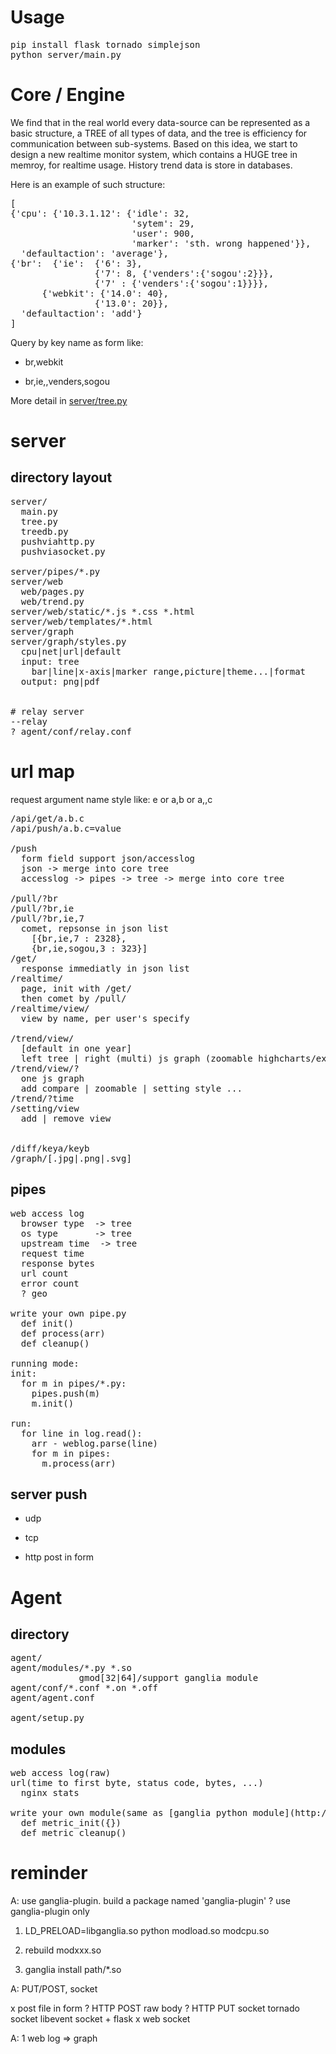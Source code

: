 Usage
=====
<pre>
pip install flask tornado simplejson
python server/main.py
</pre>


Core / Engine
=============
We find that in the real world every data-source can be represented as a basic structure, a TREE of all types of data, and the tree is efficiency for communication between sub-systems. Based on this idea, we start to design a new realtime monitor system, which contains a HUGE tree in memroy, for realtime usage. History trend data is store in databases.

Here is an example of such structure:
<pre>
[
{'cpu': {'10.3.1.12': {'idle': 32,
                       'sytem': 29,
                       'user': 900,
                       'marker': 'sth. wrong happened'}},
  'defaultaction': 'average'},
{'br':  {'ie':  {'6': 3},
                {'7': 8, {'venders':{'sogou':2}}},
                {'7' : {'venders':{'sogou':1}}}},
      {'webkit': {'14.0': 40},
                {'13.0': 20}},
  'defaultaction': 'add'}
]
</pre>

Query by key name as form like:

* br,webkit

* br,ie,,venders,sogou


More detail in [server/tree.py](blob/master/server/tree.py)



server
======
directory layout
-----------------
<pre>
server/
  main.py
  tree.py
  treedb.py
  pushviahttp.py
  pushviasocket.py

server/pipes/*.py
server/web
  web/pages.py
  web/trend.py
server/web/static/*.js *.css *.html
server/web/templates/*.html
server/graph
server/graph/styles.py
  cpu|net|url|default
  input: tree
    bar|line|x-axis|marker range,picture|theme...|format
  output: png|pdf


# relay server
--relay
? agent/conf/relay.conf
</pre>

url map
=======
request argument name style like: e or a,b or a,,c
<pre>
/api/get/a.b.c
/api/push/a.b.c=value

/push
  form field support json/accesslog
  json -> merge into core tree
  accesslog -> pipes -> tree -> merge into core tree

/pull/?br
/pull/?br,ie
/pull/?br,ie,7
  comet, repsonse in json list
    [{br,ie,7 : 2328},
    {br,ie,sogou,3 : 323}]
/get/<name>
  response immediatly in json list
/realtime/<key>
  page, init with /get/<key>
  then comet by /pull/<key>
/realtime/view/<key>
  view by name, per user's specify

/trend/view/
  [default in one year]
  left tree | right (multi) js graph (zoomable highcharts/examples/dynamic-master-detail.htm)
/trend/view/<name>?
  one js graph
  add compare | zoomable | setting style ...
/trend/<name>?time
/setting/view
  add | remove view


/diff/keya/keyb
/graph/<name>[.jpg|.png|.svg]
</pre>

pipes
------
<pre>web access log
  browser type  -> tree
  os type       -> tree
  upstream time  -> tree
  request time
  response bytes
  url count
  error count
  ? geo

write your own pipe.py
  def init()
  def process(arr)
  def cleanup()

running mode:
init:
  for m in pipes/*.py:
    pipes.push(m)
    m.init()

run:
  for line in log.read():
    arr - weblog.parse(line)
    for m in pipes:
      m.process(arr)	
</pre>

server push
-----------
* udp

* tcp

* http post in form



Agent
=====
directory
---------
<pre>
agent/
agent/modules/*.py *.so  
             gmod[32|64]/support ganglia module
agent/conf/*.conf *.on *.off
agent/agent.conf

agent/setup.py
</pre>

modules
-------
<pre>
web access log(raw)
url(time to first byte, status code, bytes, ...)
  nginx stats

write your own module(same as [ganglia python module](http://sourceforge.net/apps/trac/ganglia/wiki/ganglia_gmond_python_modules#WritingcustomPythonmodules)):
  def metric_init({})
  def metric_cleanup()
</pre>

reminder 
=====================
A: use ganglia-plugin.
build a package named 'ganglia-plugin'
? use ganglia-plugin only

1) LD_PRELOAD=libganglia.so python
  modload.so
  modcpu.so

2) rebuild modxxx.so
3) ganglia install path/*.so 



A: PUT/POST, socket

x post file in form
? HTTP POST raw body
? HTTP PUT
 socket
  tornado socket
  libevent socket + flask
x web socket

A:
1 web log => graph
 


